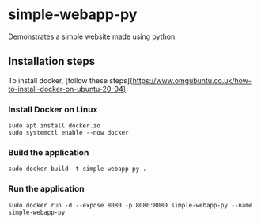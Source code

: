 # simple-webapp-py

Demonstrates a simple website made using python. 

## Installation steps

To install docker, [follow these steps]{https://www.omgubuntu.co.uk/how-to-install-docker-on-ubuntu-20-04}:

### Install Docker on Linux

    sudo apt install docker.io
    sudo systemctl enable --now docker

### Build the application

    sudo docker build -t simple-webapp-py .

### Run the application

    sudo docker run -d --expose 8080 -p 8080:8080 simple-webapp-py --name simple-webapp-py